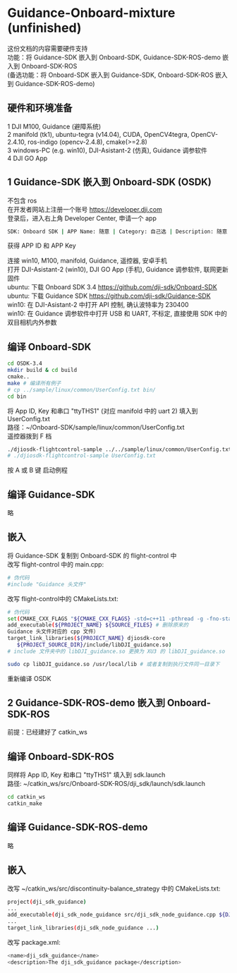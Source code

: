 # Guidance-Onboard-mixture (unfinished)
这份文档的内容需要硬件支持  
功能：将 Guidance-SDK 嵌入到 Onboard-SDK, Guidance-SDK-ROS-demo 嵌入到 Onboard-SDK-ROS  
(备选功能：将 Onboard-SDK 嵌入到 Guidance-SDK, Onboard-SDK-ROS 嵌入到 Guidance-SDK-ROS-demo)  
## 硬件和环境准备
1 DJI M100, Guidance (避障系统)  
2 manifold (tk1), ubuntu-tegra (v14.04), CUDA, OpenCV4tegra, OpenCV-2.4.10, ros-indigo (opencv-2.4.8), cmake(>=2.8)  
3 windows-PC (e.g. win10), DJI-Asistant-2 (仿真), Guidance 调参软件  
4 DJI GO App  
## 1 Guidance-SDK 嵌入到 Onboard-SDK (OSDK)
不包含 ros  
在开发者网站上注册一个账号 https://developer.dji.com  
登录后，进入右上角 Developer Center, 申请一个 app  
```Bash
SDK: Onboard SDK | APP Name: 随意 | Category: 自己选 | Description: 随意
```
获得 APP ID 和 APP Key  

连接 win10, M100, manifold, Guidance, 遥控器, 安卓手机  
打开 DJI-Asistant-2 (win10), DJI GO App (手机), Guidance 调参软件, 联网更新固件  
ubuntu: 下载 Onboard SDK 3.4 https://github.com/dji-sdk/Onboard-SDK  
ubuntu: 下载 Guidance SDK https://github.com/dji-sdk/Guidance-SDK  
win10: 在 DJI-Asistant-2 中打开 API 控制, 确认波特率为 230400  
win10: 在 Guidance 调参软件中打开 USB 和 UART, 不标定, 直接使用 SDK 中的双目相机内外参数    
## 编译 Onboard-SDK 
```Bash
cd OSDK-3.4
mkdir build & cd build
cmake..
make # 编译所有例子
# cp ../sample/linux/common/UserConfig.txt bin/
cd bin
```
将 App ID, Key 和串口 "ttyTHS1" (对应 manifold 中的 uart 2) 填入到 UserConfig.txt  
路径：~/Onboard-SDK/sample/linux/common/UserConfig.txt  
遥控器拨到 F 档  
```Bash
./djiosdk-flightcontrol-sample ../../sample/linux/common/UserConfig.txt
# ./djiosdk-flightcontrol-sample UserConfig.txt
```
按 A 或 B 键 启动例程  
## 编译 Guidance-SDK
略  
## 嵌入
将 Guidance-SDK 复制到 Onboard-SDK 的 flight-control 中  
改写 flight-control 中的 main.cpp:  
```Bash
# 伪代码
#include "Guidance 头文件"
```
改写 flight-control中的 CMakeLists.txt:  
```Bash
# 伪代码
set(CMAKE_CXX_FLAGS "${CMAKE_CXX_FLAGS} -std=c++11 -pthread -g -fno-stack-protector -O0")
add_executable(${PROJECT_NAME} ${SOURCE_FILES} # 删除原来的
Guidance 头文件对应的 cpp 文件）
target_link_libraries(${PROJECT_NAME} djiosdk-core  
   ${PROJECT_SOURCE_DIR}/include/libDJI_guidance.so)
# include 文件夹中的 libDJI_guidance.so 更换为 XU3 的 libDJI_guidance.so  
```
```Bash
sudo cp libDJI_guidance.so /usr/local/lib # 或者复制到执行文件同一目录下
```
重新编译 OSDK  
## 2 Guidance-SDK-ROS-demo 嵌入到 Onboard-SDK-ROS
前提：已经建好了 catkin_ws  
## 编译 Onboard-SDK-ROS
同样将 App ID, Key 和串口 "ttyTHS1" 填入到 sdk.launch  
路径: ~/catkin_ws/src/Onboard-SDK-ROS/dji_sdk/launch/sdk.launch  
```Bash
cd catkin_ws
catkin_make
```
## 编译 Guidance-SDK-ROS-demo
略
## 嵌入
改写 ~/catkin_ws/src/discontinuity-balance_strategy 中的 CMakeLists.txt:  
```Bash
project(dji_sdk_guidance)
...
add_executable(dji_sdk_node_guidance src/dji_sdk_node_guidance.cpp ${DJI_SDK_LIB_SOURCES})
...
target_link_libraries(dji_sdk_node_guidance ...)
```
改写 package.xml: 
```Bash
<name>dji_sdk_guidance</name>
<description>The dji_sdk_guidance package</description>
```

